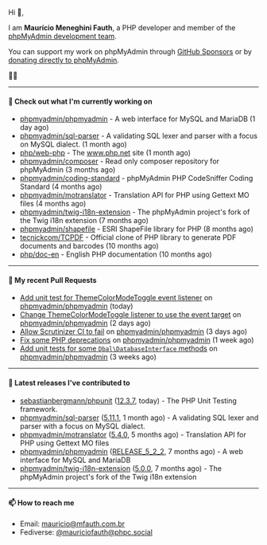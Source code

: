 Hi 👋,

I am **Maurício Meneghini Fauth**, a PHP developer and member of the [phpMyAdmin development team](https://www.phpmyadmin.net/team/?ref=github).

You can support my work on phpMyAdmin through [GitHub Sponsors](https://github.com/sponsors/MauricioFauth)
or by [donating directly to phpMyAdmin](https://www.phpmyadmin.net/donate/?ref=github).

🐘⛵

---

#### 👷 Check out what I'm currently working on

- [phpmyadmin/phpmyadmin](https://github.com/phpmyadmin/phpmyadmin) - A web interface for MySQL and MariaDB (1 day ago)
- [phpmyadmin/sql-parser](https://github.com/phpmyadmin/sql-parser) - A validating SQL lexer and parser with a focus on MySQL dialect. (1 month ago)
- [php/web-php](https://github.com/php/web-php) - The www.php.net site (1 month ago)
- [phpmyadmin/composer](https://github.com/phpmyadmin/composer) - Read only composer repository for phpMyAdmin (3 months ago)
- [phpmyadmin/coding-standard](https://github.com/phpmyadmin/coding-standard) - phpMyAdmin PHP CodeSniffer Coding Standard (4 months ago)
- [phpmyadmin/motranslator](https://github.com/phpmyadmin/motranslator) - Translation API for PHP using Gettext MO files (4 months ago)
- [phpmyadmin/twig-i18n-extension](https://github.com/phpmyadmin/twig-i18n-extension) - The phpMyAdmin project&#39;s fork of the Twig i18n extension (7 months ago)
- [phpmyadmin/shapefile](https://github.com/phpmyadmin/shapefile) - ESRI ShapeFile library for PHP (8 months ago)
- [tecnickcom/TCPDF](https://github.com/tecnickcom/TCPDF) - Official clone of PHP library to generate PDF documents and barcodes (10 months ago)
- [php/doc-en](https://github.com/php/doc-en) - English PHP documentation (10 months ago)

---

#### 🔨 My recent Pull Requests

- [Add unit test for ThemeColorModeToggle event listener](https://github.com/phpmyadmin/phpmyadmin/pull/19830) on [phpmyadmin/phpmyadmin](https://github.com/phpmyadmin/phpmyadmin) (today)
- [Change ThemeColorModeToggle listener to use the event target](https://github.com/phpmyadmin/phpmyadmin/pull/19824) on [phpmyadmin/phpmyadmin](https://github.com/phpmyadmin/phpmyadmin) (2 days ago)
- [Allow Scrutinizer CI to fail](https://github.com/phpmyadmin/phpmyadmin/pull/19823) on [phpmyadmin/phpmyadmin](https://github.com/phpmyadmin/phpmyadmin) (3 days ago)
- [Fix some PHP deprecations](https://github.com/phpmyadmin/phpmyadmin/pull/19813) on [phpmyadmin/phpmyadmin](https://github.com/phpmyadmin/phpmyadmin) (1 week ago)
- [Add unit tests for some `Dbal\DatabaseInterface` methods](https://github.com/phpmyadmin/phpmyadmin/pull/19801) on [phpmyadmin/phpmyadmin](https://github.com/phpmyadmin/phpmyadmin) (3 weeks ago)

---

#### 🔭 Latest releases I've contributed to

- [sebastianbergmann/phpunit](https://github.com/sebastianbergmann/phpunit) ([12.3.7](https://github.com/sebastianbergmann/phpunit/releases/tag/12.3.7), today) - The PHP Unit Testing framework.
- [phpmyadmin/sql-parser](https://github.com/phpmyadmin/sql-parser) ([5.11.1](https://github.com/phpmyadmin/sql-parser/releases/tag/5.11.1), 1 month ago) - A validating SQL lexer and parser with a focus on MySQL dialect.
- [phpmyadmin/motranslator](https://github.com/phpmyadmin/motranslator) ([5.4.0](https://github.com/phpmyadmin/motranslator/releases/tag/5.4.0), 5 months ago) - Translation API for PHP using Gettext MO files
- [phpmyadmin/phpmyadmin](https://github.com/phpmyadmin/phpmyadmin) ([RELEASE_5_2_2](https://github.com/phpmyadmin/phpmyadmin/releases/tag/RELEASE_5_2_2), 7 months ago) - A web interface for MySQL and MariaDB
- [phpmyadmin/twig-i18n-extension](https://github.com/phpmyadmin/twig-i18n-extension) ([5.0.0](https://github.com/phpmyadmin/twig-i18n-extension/releases/tag/5.0.0), 7 months ago) - The phpMyAdmin project&#39;s fork of the Twig i18n extension

---

#### 📫 How to reach me

- Email: [mauricio@mfauth.com.br](mailto://mauricio@mfauth.com.br)
- Fediverse: [@mauriciofauth@phpc.social](https://phpc.social/@mauriciofauth)
